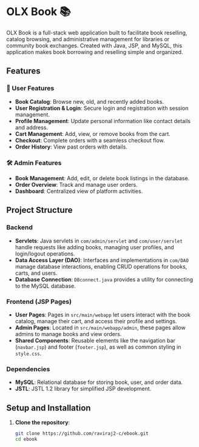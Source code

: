 # OLX Book 📚

OLX Book is a full-stack web application built to facilitate book reselling, catalog browsing, and administrative management for libraries or community book exchanges. Created with Java, JSP, and MySQL, this application makes book borrowing and reselling simple and organized.

## Features

### 📖 User Features
- **Book Catalog**: Browse new, old, and recently added books.
- **User Registration & Login**: Secure login and registration with session management.
- **Profile Management**: Update personal information like contact details and address.
- **Cart Management**: Add, view, or remove books from the cart.
- **Checkout**: Complete orders with a seamless checkout flow.
- **Order History**: View past orders with details.

### 🛠️ Admin Features
- **Book Management**: Add, edit, or delete book listings in the database.
- **Order Overview**: Track and manage user orders.
- **Dashboard**: Centralized view of platform activities.

## Project Structure

### Backend
- **Servlets**: Java servlets in `com/admin/servlet` and `com/user/servlet` handle requests like adding books, managing user profiles, and login/logout operations.
- **Data Access Layer (DAO)**: Interfaces and implementations in `com/DAO` manage database interactions, enabling CRUD operations for books, carts, and users.
- **Database Connection**: `DBconnect.java` provides a utility for connecting to the MySQL database.

### Frontend (JSP Pages)
- **User Pages**: Pages in `src/main/webapp` let users interact with the book catalog, manage their cart, and access their profile and settings.
- **Admin Pages**: Located in `src/main/webapp/admin`, these pages allow admins to manage books and view orders.
- **Shared Components**: Reusable elements like the navigation bar (`navbar.jsp`) and footer (`footer.jsp`), as well as common styling in `style.css`.

### Dependencies
- **MySQL**: Relational database for storing book, user, and order data.
- **JSTL**: JSTL 1.2 library for simplified JSP development.

## Setup and Installation

1. **Clone the repository**:
   ```bash
   git clone https://github.com/raviraj2-c/ebook.git
   cd ebook
